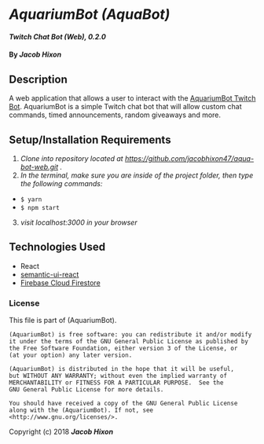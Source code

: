 # _AquariumBot (AquaBot)_

#### _Twitch Chat Bot (Web), 0.2.0_

#### By _Jacob Hixon_

## Description

A web application that allows a user to interact with the [AquariumBot Twitch Bot](https://github.com/jacobhixon47/aqua-bot-node). AquariumBot is a simple Twitch chat bot that will allow custom chat commands, timed announcements, random giveaways and more.

## Setup/Installation Requirements

1. _Clone into repository located at https://github.com/jacobhixon47/aqua-bot-web.git ._
2. _In the terminal, make sure you are inside of the project folder, then type the following commands:_
  * `$ yarn`
  * `$ npm start`
3. _visit localhost:3000 in your browser_


## Technologies Used

* React
* [semantic-ui-react](https://react.semantic-ui.com/)
* [Firebase Cloud Firestore](https://firebase.google.com/docs/firestore/)

### License

This file is part of (AquariumBot).

    (AquariumBot) is free software: you can redistribute it and/or modify
    it under the terms of the GNU General Public License as published by
    the Free Software Foundation, either version 3 of the License, or
    (at your option) any later version.

    (AquariumBot) is distributed in the hope that it will be useful,
    but WITHOUT ANY WARRANTY; without even the implied warranty of
    MERCHANTABILITY or FITNESS FOR A PARTICULAR PURPOSE.  See the
    GNU General Public License for more details.

    You should have received a copy of the GNU General Public License
    along with the (AquariumBot). If not, see <http://www.gnu.org/licenses/>.

Copyright (c) 2018 **_Jacob Hixon_**
